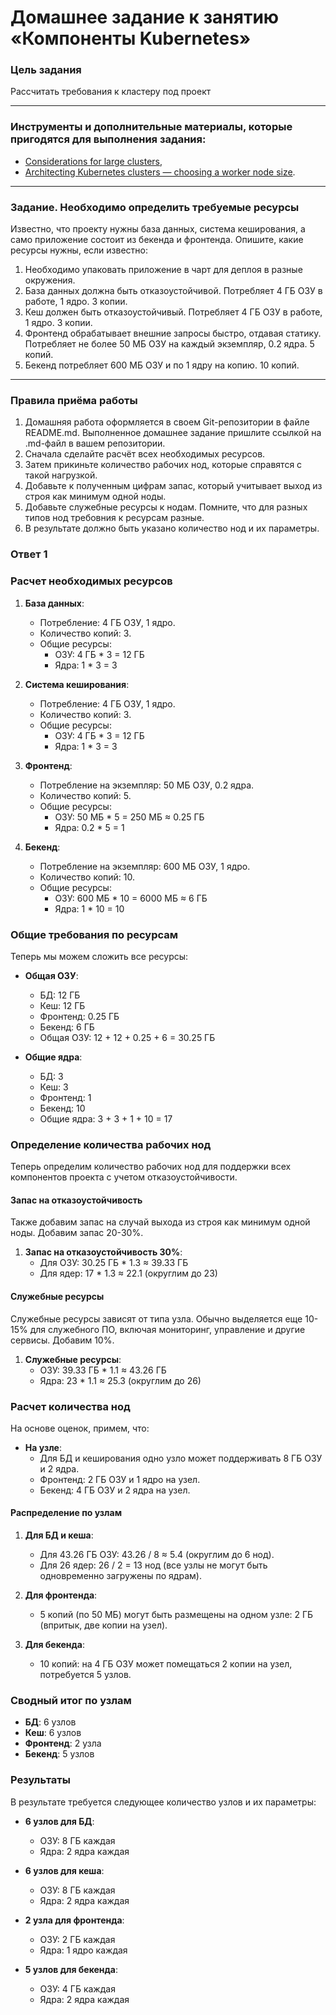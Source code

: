 # Домашнее задание к занятию «Компоненты Kubernetes»

### Цель задания

Рассчитать требования к кластеру под проект

------

### Инструменты и дополнительные материалы, которые пригодятся для выполнения задания:

- [Considerations for large clusters](https://kubernetes.io/docs/setup/best-practices/cluster-large/),
- [Architecting Kubernetes clusters — choosing a worker node size](https://learnk8s.io/kubernetes-node-size).

------

### Задание. Необходимо определить требуемые ресурсы
Известно, что проекту нужны база данных, система кеширования, а само приложение состоит из бекенда и фронтенда. Опишите, какие ресурсы нужны, если известно:

1. Необходимо упаковать приложение в чарт для деплоя в разные окружения. 
2. База данных должна быть отказоустойчивой. Потребляет 4 ГБ ОЗУ в работе, 1 ядро. 3 копии. 
3. Кеш должен быть отказоустойчивый. Потребляет 4 ГБ ОЗУ в работе, 1 ядро. 3 копии. 
4. Фронтенд обрабатывает внешние запросы быстро, отдавая статику. Потребляет не более 50 МБ ОЗУ на каждый экземпляр, 0.2 ядра. 5 копий. 
5. Бекенд потребляет 600 МБ ОЗУ и по 1 ядру на копию. 10 копий.

----

### Правила приёма работы

1. Домашняя работа оформляется в своем Git-репозитории в файле README.md. Выполненное домашнее задание пришлите ссылкой на .md-файл в вашем репозитории.
2. Сначала сделайте расчёт всех необходимых ресурсов.
3. Затем прикиньте количество рабочих нод, которые справятся с такой нагрузкой.
4. Добавьте к полученным цифрам запас, который учитывает выход из строя как минимум одной ноды. 
5. Добавьте служебные ресурсы к нодам. Помните, что для разных типов нод требовния к ресурсам разные. 
6. В результате должно быть указано количество нод и их параметры.


### Ответ 1

### Расчет необходимых ресурсов

1. **База данных**:
   - Потребление: 4 ГБ ОЗУ, 1 ядро.
   - Количество копий: 3.
   - Общие ресурсы:
     - ОЗУ: 4 ГБ * 3 = 12 ГБ
     - Ядра: 1 * 3 = 3

2. **Система кеширования**:
   - Потребление: 4 ГБ ОЗУ, 1 ядро.
   - Количество копий: 3.
   - Общие ресурсы:
     - ОЗУ: 4 ГБ * 3 = 12 ГБ
     - Ядра: 1 * 3 = 3

3. **Фронтенд**:
   - Потребление на экземпляр: 50 МБ ОЗУ, 0.2 ядра.
   - Количество копий: 5.
   - Общие ресурсы:
     - ОЗУ: 50 МБ * 5 = 250 МБ ≈ 0.25 ГБ
     - Ядра: 0.2 * 5 = 1

4. **Бекенд**:
   - Потребление на экземпляр: 600 МБ ОЗУ, 1 ядро.
   - Количество копий: 10.
   - Общие ресурсы:
     - ОЗУ: 600 МБ * 10 = 6000 МБ ≈ 6 ГБ
     - Ядра: 1 * 10 = 10

### Общие требования по ресурсам

Теперь мы можем сложить все ресурсы:

- **Общая ОЗУ**:
  - БД: 12 ГБ
  - Кеш: 12 ГБ
  - Фронтенд: 0.25 ГБ
  - Бекенд: 6 ГБ
  - Общая ОЗУ: 12 + 12 + 0.25 + 6 = 30.25 ГБ

- **Общие ядра**:
  - БД: 3
  - Кеш: 3
  - Фронтенд: 1
  - Бекенд: 10
  - Общие ядра: 3 + 3 + 1 + 10 = 17

### Определение количества рабочих нод

Теперь определим количество рабочих нод для поддержки всех компонентов проекта с учетом отказоустойчивости.

#### Запас на отказоустойчивость

Также добавим запас на случай выхода из строя как минимум одной ноды. Добавим запас 20-30%.

1. **Запас на отказоустойчивость 30%**:
   - Для ОЗУ: 30.25 ГБ * 1.3 ≈ 39.33 ГБ
   - Для ядер: 17 * 1.3 ≈ 22.1 (округлим до 23)

#### Служебные ресурсы

Служебные ресурсы зависят от типа узла. Обычно выделяется еще 10-15% для служебного ПО, включая мониторинг, управление и другие сервисы. Добавим 10%.

1. **Служебные ресурсы**:
   - ОЗУ: 39.33 ГБ * 1.1 ≈ 43.26 ГБ
   - Ядра: 23 * 1.1 ≈ 25.3 (округлим до 26)

### Расчет количества нод

На основе оценок, примем, что:

- **На узле**:
  - Для БД и кеширования одно узло может поддерживать 8 ГБ ОЗУ и 2 ядра.
  - Фронтенд: 2 ГБ ОЗУ и 1 ядро на узел.
  - Бекенд: 4 ГБ ОЗУ и 2 ядра на узел.

#### Распределение по узлам

1. **Для БД и кеша**:
   - Для 43.26 ГБ ОЗУ: 43.26 / 8 ≈ 5.4 (округлим до 6 нод).
   - Для 26 ядер: 26 / 2 = 13 нод (все узлы не могут быть одновременно загружены по ядрам).

2. **Для фронтенда**:
   - 5 копий (по 50 МБ) могут быть размещены на одном узле: 2 ГБ (впритык, две копии на узел).

3. **Для бекенда**:
   - 10 копий: на 4 ГБ ОЗУ может помещаться 2 копии на узел, потребуется 5 узлов.

### Сводный итог по узлам

- **БД**: 6 узлов
- **Кеш**: 6 узлов
- **Фронтенд**: 2 узла
- **Бекенд**: 5 узлов

### Результаты

В результате требуется следующее количество узлов и их параметры:

- **6 узлов для БД**:
  - ОЗУ: 8 ГБ каждая
  - Ядра: 2 ядра каждая

- **6 узлов для кеша**:
  - ОЗУ: 8 ГБ каждая
  - Ядра: 2 ядра каждая

- **2 узла для фронтенда**:
  - ОЗУ: 2 ГБ каждая
  - Ядра: 1 ядро каждая

- **5 узлов для бекенда**:
  - ОЗУ: 4 ГБ каждая
  - Ядра: 2 ядра каждая
